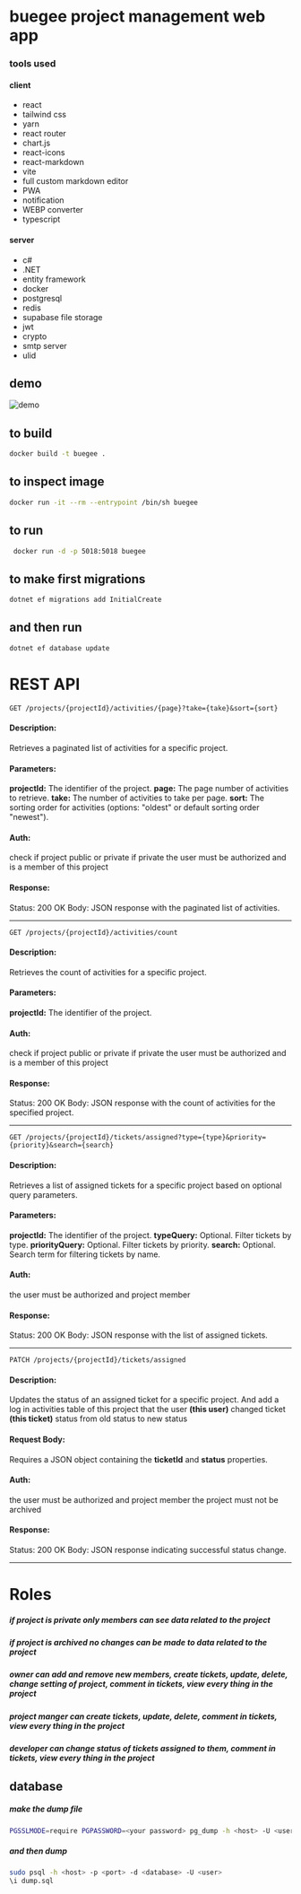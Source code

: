 # buegee project management web app


### tools used
#### client
- react
- tailwind css
- yarn
- react router
- chart.js
- react-icons
- react-markdown
- vite
- full custom markdown editor
- PWA
- notification
- WEBP converter
- typescript

#### server
- c#
- .NET
- entity framework
- docker
- postgresql
- redis
- supabase file storage
- jwt
- crypto
- smtp server
- ulid


## demo
![demo](/readmefiles/demo.webms)

## to build
```sh
docker build -t buegee .
```

## to inspect image
```sh
docker run -it --rm --entrypoint /bin/sh buegee
```

## to run
```sh
 docker run -d -p 5018:5018 buegee
```

## to make first migrations

```sh
dotnet ef migrations add InitialCreate
```

## and then run
```sh
dotnet ef database update
```


# REST API

```http
GET /projects/{projectId}/activities/{page}?take={take}&sort={sort}
```

#### Description:
Retrieves a paginated list of activities for a specific project.

#### Parameters:
**projectId:** The identifier of the project.
**page:** The page number of activities to retrieve.
**take:** The number of activities to take per page.
**sort:** The sorting order for activities (options: "oldest" or default sorting order "newest").

#### Auth:
check if project public or private
if private the user must be authorized and is a member of this project

#### Response:
Status: 200 OK
Body: JSON response with the paginated list of activities.

___

```http
GET /projects/{projectId}/activities/count
```

#### Description:
Retrieves the count of activities for a specific project.

#### Parameters:
**projectId:** The identifier of the project.

#### Auth:
check if project public or private
if private the user must be authorized and is a member of this project

#### Response:
Status: 200 OK
Body: JSON response with the count of activities for the specified project.

___

```http
GET /projects/{projectId}/tickets/assigned?type={type}&priority={priority}&search={search}
```

#### Description:
Retrieves a list of assigned tickets for a specific project based on optional query parameters.

#### Parameters:
**projectId:** The identifier of the project.
**typeQuery:** Optional. Filter tickets by type.
**priorityQuery:** Optional. Filter tickets by priority.
**search:** Optional. Search term for filtering tickets by name.

#### Auth:
the user must be authorized and project member

#### Response:
Status: 200 OK
Body: JSON response with the list of assigned tickets.

___

```http
PATCH /projects/{projectId}/tickets/assigned
```
#### Description:
Updates the status of an assigned ticket for a specific project.
And add a log in activities table of this project that the user **(this user)** changed ticket **(this ticket)** status from old status to new status

#### Request Body:
Requires a JSON object containing the **ticketId** and **status** properties.

#### Auth:
the user must be authorized and project member
the project must not be archived

#### Response:
Status: 200 OK
Body: JSON response indicating successful status change.

___

# Roles
##### if project is private only members can see data related to the project
##### if project is archived no changes can be made to data related to the project

##### owner can add and remove new members, create tickets, update, delete, change setting of project, comment in tickets, view every thing in the project
##### project manger can create tickets, update, delete,  comment in tickets, view every thing in the project
##### developer can change status of tickets assigned to them,  comment in tickets, view every thing in the project



## database
##### make the dump file
```bash
PGSSLMODE=require PGPASSWORD=<your password> pg_dump -h <host> -U <user> -d <database> -p <port> -f <file name>.sql
```

##### and then dump
```bash
sudo psql -h <host> -p <port> -d <database> -U <user>
\i dump.sql
```
